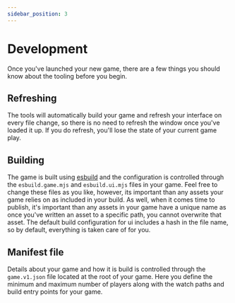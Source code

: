 ```yaml
---
sidebar_position: 3
---
```


# Development

Once you've launched your new game, there are a few things you should know about the tooling before you begin.

## Refreshing

The tools will automatically build your game and refresh your interface on every file change, so there is no need to refresh the window once you've loaded it up. If you do refresh, you'll lose the state of your current game play.

## Building

The game is built using [esbuild](https://esbuild.github.io/) and the configuration is controlled through the `esbuild.game.mjs` and `esbuild.ui.mjs` files in your game. Feel free to change these files as you like, however, its important than any assets your game relies on as included in your build. As well, when it comes time to publish, it's important than any assets in your game have a unique name as once you've written an asset to a specific path, you cannot overwrite that asset. The default build configuration for ui includes a hash in the file name, so by default, everything is taken care of for you.

## Manifest file

Details about your game and how it is build is controlled through the `game.v1.json` file located at the root of your game. Here you define the minimum and maximum number of players along with the watch paths and build entry points for your game.
